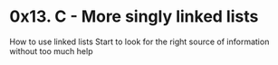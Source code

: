 # 0x13. C - More singly linked lists
How to use linked lists
Start to look for the right source of information without too much help
